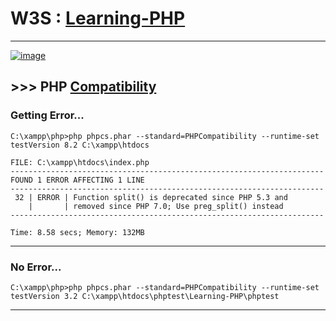 # W3S : [Learning-PHP](https://www.w3schools.com/php/default.asp)

-----------------------------

[![image](https://user-images.githubusercontent.com/50515418/187360720-838dd49c-2796-49e1-94fe-a5b19cf9c839.png)](https://www.w3schools.com/php/php_variables_scope.asp)

## >>> PHP [Compatibility](https://github.com/PHPCompatibility/PHPCompatibility)

### Getting Error...

    C:\xampp\php>php phpcs.phar --standard=PHPCompatibility --runtime-set testVersion 8.2 C:\xampp\htdocs

    FILE: C:\xampp\htdocs\index.php
    ----------------------------------------------------------------------
    FOUND 1 ERROR AFFECTING 1 LINE
    ----------------------------------------------------------------------
     32 | ERROR | Function split() is deprecated since PHP 5.3 and
        |       | removed since PHP 7.0; Use preg_split() instead
    ----------------------------------------------------------------------

    Time: 8.58 secs; Memory: 132MB
    
-----------------------

### No Error...

    C:\xampp\php>php phpcs.phar --standard=PHPCompatibility --runtime-set testVersion 3.2 C:\xampp\htdocs\phptest\Learning-PHP\phptest
    
-----------------------

